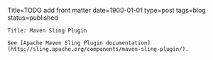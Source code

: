 Title=TODO add front matter 
date=1900-01-01
type=post
tags=blog
status=published
~~~~~~
Title: Maven Sling Plugin

See [Apache Maven Sling Plugin documentation](http://sling.apache.org/components/maven-sling-plugin/).
